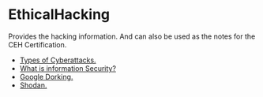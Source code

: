 # EthicalHacking
Provides the hacking information. And can also be used as the notes for the CEH Certification.

- <a href="https://cyb3rtarun.blogspot.com/2022/11/cyberattacks.html" target="_blank">Types of Cyberattacks.</a>
- <a href="https://cyb3rtarun.blogspot.com/2022/11/what-is-information-security.html" target="_blank">What is information Security?</a>
- <a href="https://cyb3rtarun.blogspot.com/2022/11/google-dorking.html" target="_blank">Google Dorking.</a>
- <a href="https://cyb3rtarun.blogspot.com/2022/11/shodan.html" target="_blank">Shodan.</a>

